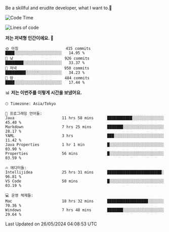 Be a skillful and erudite developer, what I want to.👶

<!--START_SECTION:waka-->
![Code Time](http://img.shields.io/badge/Code%20Time-839%20hrs%2026%20mins-blue)

![Lines of code](https://img.shields.io/badge/%EC%A0%80%EB%8A%94%20%EC%97%AC%ED%83%9C%EA%B9%8C%EC%A7%80%20-2.1%20million%20%EC%A4%84%EC%9D%98%20%EC%BD%94%EB%93%9C%EB%A5%BC%20%EC%9E%91%EC%84%B1%ED%96%88%EC%96%B4%EC%9A%94.-blue)

**저는 저녁형 인간이에요. 🦉** 

```text
🌞 아침                     415 commits         ████░░░░░░░░░░░░░░░░░░░░░   14.95 % 
🌆 낮　                     926 commits         ████████░░░░░░░░░░░░░░░░░   33.37 % 
🌃 저녁                     950 commits         █████████░░░░░░░░░░░░░░░░   34.23 % 
🌙 밤　                     484 commits         ████░░░░░░░░░░░░░░░░░░░░░   17.44 % 
```


📊 **저는 이번주를 이렇게 시간을 보냈어요.** 

```text
🕑︎ Timezone: Asia/Tokyo

💬 프로그래밍 언어들: 
Java                     11 hrs 58 mins      ███████████░░░░░░░░░░░░░░   45.40 % 
Markdown                 7 hrs 25 mins       ███████░░░░░░░░░░░░░░░░░░   28.17 % 
YAML                     3 hrs               ███░░░░░░░░░░░░░░░░░░░░░░   11.42 % 
Java Properties          1 hr 1 min          █░░░░░░░░░░░░░░░░░░░░░░░░   03.90 % 
Properties               56 mins             █░░░░░░░░░░░░░░░░░░░░░░░░   03.59 % 

🔥 에디터들: 
Intellijidea             25 hrs 31 mins      ████████████████████████░   96.81 % 
VS Code                  50 mins             █░░░░░░░░░░░░░░░░░░░░░░░░   03.19 % 

💻 운영 체제들: 
Mac                      18 hrs 32 mins      ██████████████████░░░░░░░   70.36 % 
Windows                  7 hrs 48 mins       ███████░░░░░░░░░░░░░░░░░░   29.64 % 
```


 Last Updated on 26/05/2024 04:08:53 UTC
<!--END_SECTION:waka-->
